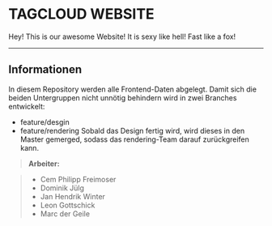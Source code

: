 TAGCLOUD WEBSITE
===================


Hey! This is our awesome Website! It is sexy like hell! Fast like a fox!

----------


Informationen
-------------

In diesem Repository werden alle Frontend-Daten abgelegt.
Damit sich die beiden Untergruppen nicht unnötig behindern wird in zwei Branches entwickelt:
- feature/desgin
- feature/rendering
Sobald das Design fertig wird, wird dieses in den Master gemerged, sodass das rendering-Team darauf zurückgreifen kann.

> **Arbeiter:**

> - Cem Philipp Freimoser
> - Dominik Jülg
> - Jan Hendrik Winter
> - Leon Gottschick
> - Marc der Geile
